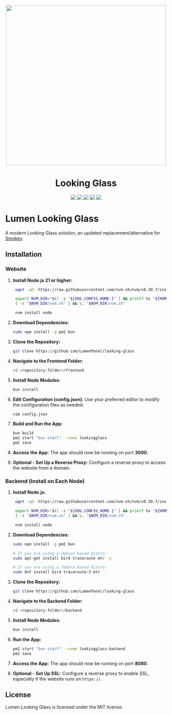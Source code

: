 <p align="center" style="margin-bottom:35px;">
    <picture>
      <source width="500px" media="(prefers-color-scheme: dark)" srcset="https://gist.githubusercontent.com/OlekAleksander/6354a810176f537e4d629f08755a5c7f/raw/4fb6f00040edc7a6594cd20bfa5a874247569034/logo_dark.svg">
      <source width="500px" media="(prefers-color-scheme: light)" srcset="https://gist.githubusercontent.com/OlekAleksander/6354a810176f537e4d629f08755a5c7f/raw/4fb6f00040edc7a6594cd20bfa5a874247569034/logo.svg">
      <img width="500px" src="https://gist.githubusercontent.com/OlekAleksander/6354a810176f537e4d629f08755a5c7f/raw/4fb6f00040edc7a6594cd20bfa5a874247569034/logo.svg">
    </picture>
    <h1 align="center">Looking Glass</h1>
</p>

<p align="center">
    <img src="https://img.shields.io/badge/Next-black?style=for-the-badge&logo=next.js&logoColor=white" />
            <img src="https://img.shields.io/badge/honojs-e36002.svg?style=for-the-badge&logo=hono&logoColor=white" />
    <img src="https://img.shields.io/badge/typescript-%23007ACC.svg?style=for-the-badge&logo=typescript&logoColor=white" />
    <img src="https://img.shields.io/badge/tailwindcss-%2338B2AC.svg?style=for-the-badge&logo=tailwind-css&logoColor=white" />
    <img src="https://img.shields.io/badge/radix%20ui-161618.svg?style=for-the-badge&logo=radix-ui&logoColor=white" />

</p>

# Lumen Looking Glass

A modern Looking Glass solution, an updated replacement/alternative for [Smokey](https://github.com/KittensAreDaBest/smokey).

## Installation

### Website

1. **Install Node.js 21 or higher:**

   ```sh
    wget -qO- https://raw.githubusercontent.com/nvm-sh/nvm/v0.39.7/install.sh | bash

    export NVM_DIR="$([ -z "${XDG_CONFIG_HOME-}" ] && printf %s "${HOME}/.nvm" || printf %s "${XDG_CONFIG_HOME}/nvm")"
    [ -s "$NVM_DIR/nvm.sh" ] && \. "$NVM_DIR/nvm.sh"

    nvm install node
   ```

2. **Download Dependencies:**

   ```sh
   sudo npm install -g pm2 bun
   ```

3. **Clone the Repository:**

   ```sh
   git clone https://github.com/LumenPanel/looking-glass
   ```

4. **Navigate to the Frontend Folder:**

   ```sh
   cd <repository-folder>/frontend
   ```

5. **Install Node Modules:**

   ```sh
   bun install
   ```

6. **Edit Configuration (config.json):**
   Use your preferred editor to modify the configuration files as needed.

   ```sh
   vim config.json
   ```

7. **Build and Run the App:**

   ```sh
   bun build
   pm2 start "bun start" --name lookingglass
   pm2 save
   ```

8. **Access the App:**
   The app should now be running on port **3000**.

9. **Optional - Set Up a Reverse Proxy:**
   Configure a reverse proxy to access the website from a domain.

### Backend (Install on Each Node)

1. **Install Node.js:**

   ```sh
    wget -qO- https://raw.githubusercontent.com/nvm-sh/nvm/v0.39.7/install.sh | bash

    export NVM_DIR="$([ -z "${XDG_CONFIG_HOME-}" ] && printf %s "${HOME}/.nvm" || printf %s "${XDG_CONFIG_HOME}/nvm")"
    [ -s "$NVM_DIR/nvm.sh" ] && \. "$NVM_DIR/nvm.sh"

    nvm install node
   ```

2. **Download Dependencies:**

   ```sh
   sudo npm install -g pm2 bun

   # If you are using a debian based distro:
   sudo apt-get install bird traceroute mtr -y

   # If you are using a fedora based distro:
   sudo dnf install bird traceroute-3 mtr
   ```

3. **Clone the Repository:**

   ```sh
   git clone https://github.com/LumenPanel/looking-glass
   ```

4. **Navigate to the Backend Folder:**

   ```sh
   cd <repository-folder>/backend
   ```

5. **Install Node Modules:**

   ```sh
   bun install
   ```

6. **Run the App:**

   ```sh
   pm2 start "bun start" --name lookingglass-backend
   pm2 save
   ```

7. **Access the App:**
   The app should now be running on port **8080**.

8. **Optional - Set Up SSL:**
   Configure a reverse proxy to enable SSL, especially if the website runs on `https://`.

## License

Lumen Looking Glass is licensed under the MIT license.
